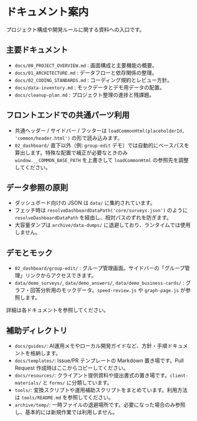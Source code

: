 # ドキュメント案内

プロジェクト構成や開発ルールに関する資料への入口です。

## 主要ドキュメント
- `docs/00_PROJECT_OVERVIEW.md` : 画面構成と主要機能の概要。
- `docs/01_ARCHITECTURE.md` : データフローと依存関係の整理。
- `docs/02_CODING_STANDARDS.md` : コーディング規約とレビュー方針。
- `docs/data-inventory.md` : モックデータとデモ用データの配置。
- `docs/cleanup-plan.md` : プロジェクト整理の進捗と残課題。

## フロントエンドでの共通パーツ利用
- 共通ヘッダー / サイドバー / フッターは `loadCommonHtml(placeholderId, 'common/header.html')` の形で読み込みます。
-  `02_dashboard/` 直下以外（例: `group-edit` デモ）では自動的にベースパスを算出します。特殊な配置で補正が必要なときのみ `window.__COMMON_BASE_PATH` を上書きして `loadCommonHtml` の参照先を調整してください。 

## データ参照の原則
- ダッシュボード向けの JSON は `data/` に集約されています。
- フェッチ時は `resolveDashboardDataPath('core/surveys.json')` のように `resolveDashboardDataPath` を経由し、相対パスのずれを防ぎます。
- 大容量ダンプは `archive/data-dumps/` に退避しており、ランタイムでは使用しません。

## デモとモック
- `02_dashboard/group-edit/` : グループ管理画面。サイドバーの「グループ管理」リンクからアクセスできます。
- `data/demo_surveys/`, `data/demo_answers/`, `data/demo_business-cards/` : グラフ・回答分析用のモックデータ。`speed-review.js` や `graph-page.js` が参照します。

詳細は各ドキュメントを参照してください。

## 補助ディレクトリ
- `docs/guides/`: AI運用メモやローカル開発ガイドなど、方針・手順ドキュメントを格納します。
- `docs/templates/`: Issue/PR テンプレートの Markdown 置き場です。Pull Request 作成時はここからコピーしてください。
- `docs/resources/`: クライアント提供資料や提出書式の置き場です。`client-materials/` と `forms/` に分類しています。
- `tools/`: 変換スクリプトや運用補助スクリプトをまとめています。利用方法は `tools/README.md` を参照してください。
- `archive/temp/`: 一時ファイルの退避場所です。必要になった場合のみ参照し、基本的には新規作業では利用しません。

